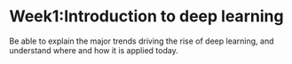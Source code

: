 # Week1:Introduction to deep learning
 
Be able to explain the major trends driving the rise of deep learning, and understand where and how it is applied today.
